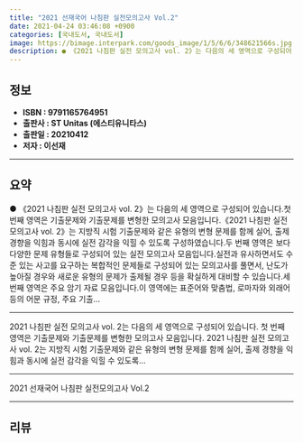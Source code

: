 ```yaml
---
title: "2021 선재국어 나침판 실전모의고사 Vol.2"
date: 2021-04-24 03:46:08 +0900
categories: [국내도서, 국내도서]
image: https://bimage.interpark.com/goods_image/1/5/6/6/348621566s.jpg
description: ● 《2021 나침판 실전 모의고사 vol. 2》는 다음의 세 영역으로 구성되어 있습니다.첫 번째 영역은 기출문제와 기출문제를 변형한 모의고사 모음입니다.《2021 나침판 실전 모의고사 vol. 2》는 지방직 시험 기출문제와 같은 유형의 변형 문제를 함께 실어, 출제 경향을 익힘과 동
---
```


## **정보**

- **ISBN : 9791165764951**
- **출판사 : ST Unitas (에스티유니타스)**
- **출판일 : 20210412**
- **저자 : 이선재**

------



## **요약**

●  《2021 나침판 실전 모의고사 vol. 2》는 다음의 세 영역으로 구성되어 있습니다.첫 번째 영역은 기출문제와 기출문제를 변형한 모의고사 모음입니다.《2021 나침판 실전 모의고사 vol. 2》는 지방직 시험 기출문제와 같은 유형의 변형 문제를 함께 실어, 출제 경향을 익힘과 동시에 실전 감각을 익힐 수 있도록 구성하였습니다.두 번째 영역은 보다 다양한 문제 유형들로 구성되어 있는 실전 모의고사 모음입니다.실전과 유사하면서도 수준 있는 사고를 요구하는 복합적인 문제들로 구성되어 있는 모의고사를 풀면서, 난도가 높아질 경우와 새로운 유형의 문제가 출제될 경우 등을 확실하게 대비할 수 있습니다.세 번째 영역은 주요 암기 자료 모음입니다.이 영역에는 표준어와 맞춤법, 로마자와 외래어 등의 어문 규정, 주요 기출...

------

2021 나침판 실전 모의고사 vol. 2는 다음의 세 영역으로 구성되어 있습니다. 첫 번째 영역은 기출문제와 기출문제를 변형한 모의고사 모음입니다. 2021 나침판 실전 모의고사 vol. 2는 지방직 시험 기출문제와 같은 유형의 변형 문제를 함께 실어, 출제 경향을 익힘과 동시에 실전 감각을 익힐 수 있도록... 

------


2021 선재국어 나침판 실전모의고사 Vol.2 

------


## **리뷰** 

